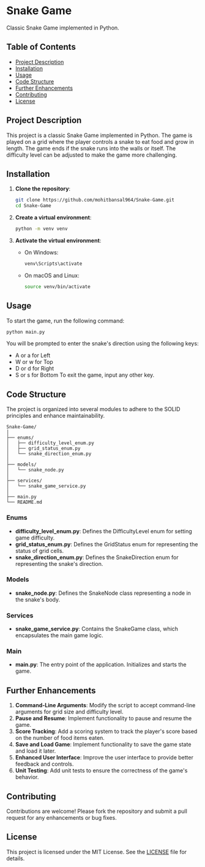 # Snake Game

Classic Snake Game implemented in Python.

## Table of Contents

- [Project Description](#project-description)
- [Installation](#installation)
- [Usage](#usage)
- [Code Structure](#code-structure)
- [Further Enhancements](#further-enhancements)
- [Contributing](#contributing)
- [License](#license)

## Project Description

This project is a classic Snake Game implemented in Python. The game is played on a grid where the player controls a snake to eat food and grow in length. The game ends if the snake runs into the walls or itself. The difficulty level can be adjusted to make the game more challenging.

## Installation

1. **Clone the repository**:
    ```sh
    git clone https://github.com/mohitbansal964/Snake-Game.git
    cd Snake-Game
    ```

2. **Create a virtual environment**:
    ```sh
    python -m venv venv
    ```

3. **Activate the virtual environment**:
    - On Windows:
        ```sh
        venv\Scripts\activate
        ```
    - On macOS and Linux:
        ```sh
        source venv/bin/activate
        ```

## Usage

To start the game, run the following command:

```sh
python main.py
```
You will be prompted to enter the snake's direction using the following keys:

* A or a for Left
* W or w for Top
* D or d for Right
* S or s for Bottom
To exit the game, input any other key.


## Code Structure
The project is organized into several modules to adhere to the SOLID principles and enhance maintainability.
```
Snake-Game/
│
├── enums/
│   ├── difficulty_level_enum.py
│   ├── grid_status_enum.py
│   └── snake_direction_enum.py
│
├── models/
│   └── snake_node.py
│
├── services/
│   └── snake_game_service.py
│
├── main.py
└── README.md
```

### Enums
* **difficulty_level_enum.py**: Defines the DifficultyLevel enum for setting game difficulty.
* **grid_status_enum.py**: Defines the GridStatus enum for representing the status of grid cells.
* **snake_direction_enum.py**: Defines the SnakeDirection enum for representing the snake's direction.
### Models
* **snake_node.py**: Defines the SnakeNode class representing a node in the snake's body.
### Services
* **snake_game_service.py**: Contains the SnakeGame class, which encapsulates the main game logic.
### Main
* **main.py**: The entry point of the application. Initializes and starts the game.

## Further Enhancements
1. **Command-Line Arguments**: Modify the script to accept command-line arguments for grid size and difficulty level.
2. **Pause and Resume**: Implement functionality to pause and resume the game.
3. **Score Tracking**: Add a scoring system to track the player's score based on the number of food items eaten.
4. **Save and Load Game**: Implement functionality to save the game state and load it later.
5. **Enhanced User Interface**: Improve the user interface to provide better feedback and controls.
6. **Unit Testing**: Add unit tests to ensure the correctness of the game's behavior.

## Contributing
Contributions are welcome! Please fork the repository and submit a pull request for any enhancements or bug fixes.

## License
This project is licensed under the MIT License. See the [LICENSE](https://github.com/mohitbansal964/Snake-Game/blob/main/LICENSE) file for details.

